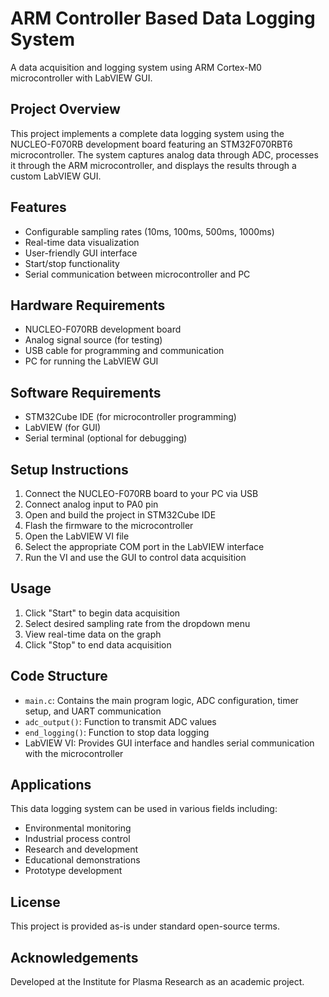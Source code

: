 # ARM Controller Based Data Logging System

A data acquisition and logging system using ARM Cortex-M0 microcontroller with LabVIEW GUI.

## Project Overview

This project implements a complete data logging system using the NUCLEO-F070RB development board featuring an STM32F070RBT6 microcontroller. The system captures analog data through ADC, processes it through the ARM microcontroller, and displays the results through a custom LabVIEW GUI.

## Features

- Configurable sampling rates (10ms, 100ms, 500ms, 1000ms)
- Real-time data visualization
- User-friendly GUI interface
- Start/stop functionality
- Serial communication between microcontroller and PC

## Hardware Requirements

- NUCLEO-F070RB development board
- Analog signal source (for testing)
- USB cable for programming and communication
- PC for running the LabVIEW GUI

## Software Requirements

- STM32Cube IDE (for microcontroller programming)
- LabVIEW (for GUI)
- Serial terminal (optional for debugging)

## Setup Instructions

1. Connect the NUCLEO-F070RB board to your PC via USB
2. Connect analog input to PA0 pin
3. Open and build the project in STM32Cube IDE
4. Flash the firmware to the microcontroller
5. Open the LabVIEW VI file
6. Select the appropriate COM port in the LabVIEW interface
7. Run the VI and use the GUI to control data acquisition

## Usage

1. Click "Start" to begin data acquisition
2. Select desired sampling rate from the dropdown menu
3. View real-time data on the graph
4. Click "Stop" to end data acquisition

## Code Structure

- `main.c`: Contains the main program logic, ADC configuration, timer setup, and UART communication
- `adc_output()`: Function to transmit ADC values
- `end_logging()`: Function to stop data logging
- LabVIEW VI: Provides GUI interface and handles serial communication with the microcontroller

## Applications

This data logging system can be used in various fields including:
- Environmental monitoring
- Industrial process control
- Research and development
- Educational demonstrations
- Prototype development

## License

This project is provided as-is under standard open-source terms.

## Acknowledgements

Developed at the Institute for Plasma Research as an academic project.
